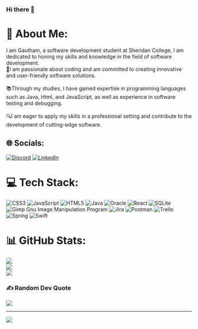 ### Hi there 👋

# 💫 About Me:
I am Gautham, a software development student at Sheridan College, I am dedicated to honing my skills and knowledge in the field of software development.<br>🚀I am passionate about coding and am committed to creating innovative and user-friendly software solutions. <br><br>📚Through my studies, I have gained expertise in programming languages such as Java, Html, and JavaScript, as well as experience in software testing and debugging. <br><br>🔍I am eager to apply my skills in a professional setting and contribute to the development of cutting-edge software.


## 🌐 Socials:
[![Discord](https://img.shields.io/badge/Discord-%237289DA.svg?logo=discord&logoColor=white)](https://discord.gg/Scorpion#8219) [![LinkedIn](https://img.shields.io/badge/LinkedIn-%230077B5.svg?logo=linkedin&logoColor=white)](https://linkedin.com/in/gautham-kv) 

# 💻 Tech Stack:
![CSS3](https://img.shields.io/badge/css3-%231572B6.svg?style=for-the-badge&logo=css3&logoColor=white) ![JavaScript](https://img.shields.io/badge/javascript-%23323330.svg?style=for-the-badge&logo=javascript&logoColor=%23F7DF1E) ![HTML5](https://img.shields.io/badge/html5-%23E34F26.svg?style=for-the-badge&logo=html5&logoColor=white) ![Java](https://img.shields.io/badge/java-%23ED8B00.svg?style=for-the-badge&logo=java&logoColor=white) ![Oracle](https://img.shields.io/badge/Oracle-F80000?style=for-the-badge&logo=oracle&logoColor=white) ![React](https://img.shields.io/badge/react-%2320232a.svg?style=for-the-badge&logo=react&logoColor=%2361DAFB) ![SQLite](https://img.shields.io/badge/sqlite-%2307405e.svg?style=for-the-badge&logo=sqlite&logoColor=white) ![Gimp Gnu Image Manipulation Program](https://img.shields.io/badge/Gimp-657D8B?style=for-the-badge&logo=gimp&logoColor=FFFFFF) ![Jira](https://img.shields.io/badge/jira-%230A0FFF.svg?style=for-the-badge&logo=jira&logoColor=white) ![Postman](https://img.shields.io/badge/Postman-FF6C37?style=for-the-badge&logo=postman&logoColor=white) ![Trello](https://img.shields.io/badge/Trello-%23026AA7.svg?style=for-the-badge&logo=Trello&logoColor=white) ![Spring](https://img.shields.io/badge/spring-%236DB33F.svg?style=for-the-badge&logo=spring&logoColor=white) ![Swift](https://img.shields.io/badge/swift-F54A2A?style=for-the-badge&logo=swift&logoColor=white)
# 📊 GitHub Stats:
![](https://github-readme-stats.vercel.app/api?username=GauthamkV02&theme=dark&hide_border=false&include_all_commits=true&count_private=false)<br/>
![](https://github-readme-streak-stats.herokuapp.com/?user=GauthamkV02&theme=dark&hide_border=false)<br/>
![](https://github-readme-stats.vercel.app/api/top-langs/?username=GauthamkV02&theme=dark&hide_border=false&include_all_commits=true&count_private=false&layout=compact)

### ✍️ Random Dev Quote
![](https://quotes-github-readme.vercel.app/api?type=horizontal&theme=dark)

---
[![](https://visitcount.itsvg.in/api?id=GauthamkV02&icon=2&color=1)](https://visitcount.itsvg.in)

<!-- Proudly created with GPRM ( https://gprm.itsvg.in ) -->

